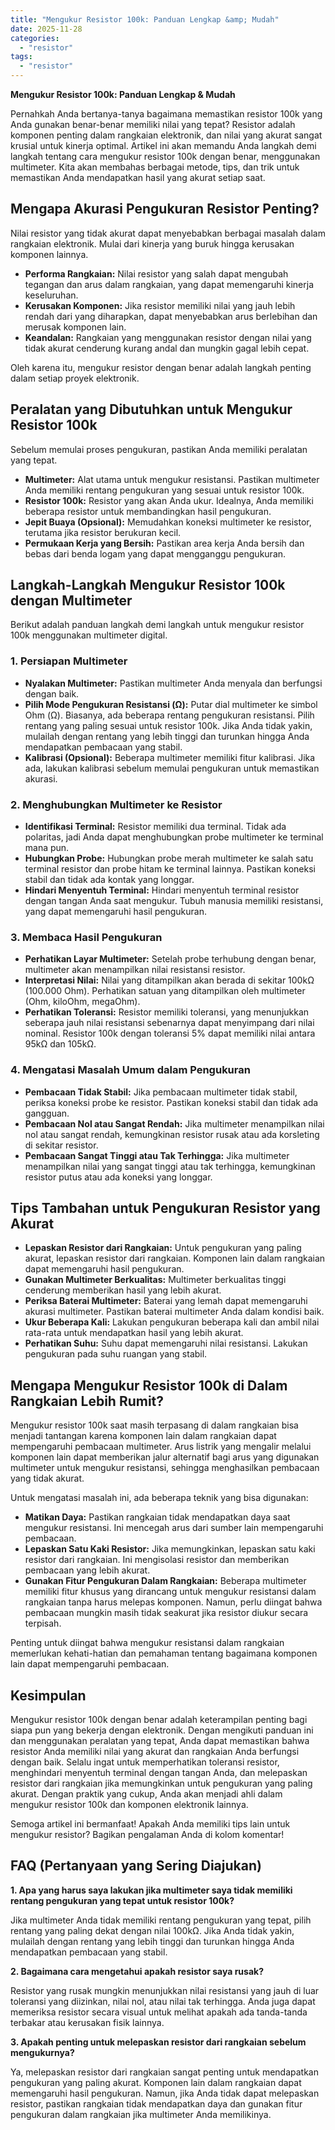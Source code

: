 ```yaml
---
title: "Mengukur Resistor 100k: Panduan Lengkap &amp; Mudah"
date: 2025-11-28
categories: 
  - "resistor"
tags: 
  - "resistor"
---
```


**Mengukur Resistor 100k: Panduan Lengkap & Mudah**

Pernahkah Anda bertanya-tanya bagaimana memastikan resistor 100k yang Anda gunakan benar-benar memiliki nilai yang tepat? Resistor adalah komponen penting dalam rangkaian elektronik, dan nilai yang akurat sangat krusial untuk kinerja optimal. Artikel ini akan memandu Anda langkah demi langkah tentang cara mengukur resistor 100k dengan benar, menggunakan multimeter. Kita akan membahas berbagai metode, tips, dan trik untuk memastikan Anda mendapatkan hasil yang akurat setiap saat.

## Mengapa Akurasi Pengukuran Resistor Penting?

Nilai resistor yang tidak akurat dapat menyebabkan berbagai masalah dalam rangkaian elektronik. Mulai dari kinerja yang buruk hingga kerusakan komponen lainnya.

- **Performa Rangkaian:** Nilai resistor yang salah dapat mengubah tegangan dan arus dalam rangkaian, yang dapat memengaruhi kinerja keseluruhan.
- **Kerusakan Komponen:** Jika resistor memiliki nilai yang jauh lebih rendah dari yang diharapkan, dapat menyebabkan arus berlebihan dan merusak komponen lain.
- **Keandalan:** Rangkaian yang menggunakan resistor dengan nilai yang tidak akurat cenderung kurang andal dan mungkin gagal lebih cepat.

Oleh karena itu, mengukur resistor dengan benar adalah langkah penting dalam setiap proyek elektronik.

## Peralatan yang Dibutuhkan untuk Mengukur Resistor 100k

Sebelum memulai proses pengukuran, pastikan Anda memiliki peralatan yang tepat.

- **Multimeter:** Alat utama untuk mengukur resistansi. Pastikan multimeter Anda memiliki rentang pengukuran yang sesuai untuk resistor 100k.
- **Resistor 100k:** Resistor yang akan Anda ukur. Idealnya, Anda memiliki beberapa resistor untuk membandingkan hasil pengukuran.
- **Jepit Buaya (Opsional):** Memudahkan koneksi multimeter ke resistor, terutama jika resistor berukuran kecil.
- **Permukaan Kerja yang Bersih:** Pastikan area kerja Anda bersih dan bebas dari benda logam yang dapat mengganggu pengukuran.

## Langkah-Langkah Mengukur Resistor 100k dengan Multimeter

Berikut adalah panduan langkah demi langkah untuk mengukur resistor 100k menggunakan multimeter digital.

### 1\. Persiapan Multimeter

- **Nyalakan Multimeter:** Pastikan multimeter Anda menyala dan berfungsi dengan baik.
- **Pilih Mode Pengukuran Resistansi (Ω):** Putar dial multimeter ke simbol Ohm (Ω). Biasanya, ada beberapa rentang pengukuran resistansi. Pilih rentang yang paling sesuai untuk resistor 100k. Jika Anda tidak yakin, mulailah dengan rentang yang lebih tinggi dan turunkan hingga Anda mendapatkan pembacaan yang stabil.
- **Kalibrasi (Opsional):** Beberapa multimeter memiliki fitur kalibrasi. Jika ada, lakukan kalibrasi sebelum memulai pengukuran untuk memastikan akurasi.

### 2\. Menghubungkan Multimeter ke Resistor

- **Identifikasi Terminal:** Resistor memiliki dua terminal. Tidak ada polaritas, jadi Anda dapat menghubungkan probe multimeter ke terminal mana pun.
- **Hubungkan Probe:** Hubungkan probe merah multimeter ke salah satu terminal resistor dan probe hitam ke terminal lainnya. Pastikan koneksi stabil dan tidak ada kontak yang longgar.
- **Hindari Menyentuh Terminal:** Hindari menyentuh terminal resistor dengan tangan Anda saat mengukur. Tubuh manusia memiliki resistansi, yang dapat memengaruhi hasil pengukuran.

### 3\. Membaca Hasil Pengukuran

- **Perhatikan Layar Multimeter:** Setelah probe terhubung dengan benar, multimeter akan menampilkan nilai resistansi resistor.
- **Interpretasi Nilai:** Nilai yang ditampilkan akan berada di sekitar 100kΩ (100.000 Ohm). Perhatikan satuan yang ditampilkan oleh multimeter (Ohm, kiloOhm, megaOhm).
- **Perhatikan Toleransi:** Resistor memiliki toleransi, yang menunjukkan seberapa jauh nilai resistansi sebenarnya dapat menyimpang dari nilai nominal. Resistor 100k dengan toleransi 5% dapat memiliki nilai antara 95kΩ dan 105kΩ.

### 4\. Mengatasi Masalah Umum dalam Pengukuran

- **Pembacaan Tidak Stabil:** Jika pembacaan multimeter tidak stabil, periksa koneksi probe ke resistor. Pastikan koneksi stabil dan tidak ada gangguan.
- **Pembacaan Nol atau Sangat Rendah:** Jika multimeter menampilkan nilai nol atau sangat rendah, kemungkinan resistor rusak atau ada korsleting di sekitar resistor.
- **Pembacaan Sangat Tinggi atau Tak Terhingga:** Jika multimeter menampilkan nilai yang sangat tinggi atau tak terhingga, kemungkinan resistor putus atau ada koneksi yang longgar.

## Tips Tambahan untuk Pengukuran Resistor yang Akurat

- **Lepaskan Resistor dari Rangkaian:** Untuk pengukuran yang paling akurat, lepaskan resistor dari rangkaian. Komponen lain dalam rangkaian dapat memengaruhi hasil pengukuran.
- **Gunakan Multimeter Berkualitas:** Multimeter berkualitas tinggi cenderung memberikan hasil yang lebih akurat.
- **Periksa Baterai Multimeter:** Baterai yang lemah dapat memengaruhi akurasi multimeter. Pastikan baterai multimeter Anda dalam kondisi baik.
- **Ukur Beberapa Kali:** Lakukan pengukuran beberapa kali dan ambil nilai rata-rata untuk mendapatkan hasil yang lebih akurat.
- **Perhatikan Suhu:** Suhu dapat memengaruhi nilai resistansi. Lakukan pengukuran pada suhu ruangan yang stabil.

## Mengapa Mengukur Resistor 100k di Dalam Rangkaian Lebih Rumit?

Mengukur resistor 100k saat masih terpasang di dalam rangkaian bisa menjadi tantangan karena komponen lain dalam rangkaian dapat mempengaruhi pembacaan multimeter. Arus listrik yang mengalir melalui komponen lain dapat memberikan jalur alternatif bagi arus yang digunakan multimeter untuk mengukur resistansi, sehingga menghasilkan pembacaan yang tidak akurat.

Untuk mengatasi masalah ini, ada beberapa teknik yang bisa digunakan:

- **Matikan Daya:** Pastikan rangkaian tidak mendapatkan daya saat mengukur resistansi. Ini mencegah arus dari sumber lain mempengaruhi pembacaan.
- **Lepaskan Satu Kaki Resistor:** Jika memungkinkan, lepaskan satu kaki resistor dari rangkaian. Ini mengisolasi resistor dan memberikan pembacaan yang lebih akurat.
- **Gunakan Fitur Pengukuran Dalam Rangkaian:** Beberapa multimeter memiliki fitur khusus yang dirancang untuk mengukur resistansi dalam rangkaian tanpa harus melepas komponen. Namun, perlu diingat bahwa pembacaan mungkin masih tidak seakurat jika resistor diukur secara terpisah.

Penting untuk diingat bahwa mengukur resistansi dalam rangkaian memerlukan kehati-hatian dan pemahaman tentang bagaimana komponen lain dapat mempengaruhi pembacaan.

## Kesimpulan

Mengukur resistor 100k dengan benar adalah keterampilan penting bagi siapa pun yang bekerja dengan elektronik. Dengan mengikuti panduan ini dan menggunakan peralatan yang tepat, Anda dapat memastikan bahwa resistor Anda memiliki nilai yang akurat dan rangkaian Anda berfungsi dengan baik. Selalu ingat untuk memperhatikan toleransi resistor, menghindari menyentuh terminal dengan tangan Anda, dan melepaskan resistor dari rangkaian jika memungkinkan untuk pengukuran yang paling akurat. Dengan praktik yang cukup, Anda akan menjadi ahli dalam mengukur resistor 100k dan komponen elektronik lainnya.

Semoga artikel ini bermanfaat! Apakah Anda memiliki tips lain untuk mengukur resistor? Bagikan pengalaman Anda di kolom komentar!

## FAQ (Pertanyaan yang Sering Diajukan)

**1\. Apa yang harus saya lakukan jika multimeter saya tidak memiliki rentang pengukuran yang tepat untuk resistor 100k?**

Jika multimeter Anda tidak memiliki rentang pengukuran yang tepat, pilih rentang yang paling dekat dengan nilai 100kΩ. Jika Anda tidak yakin, mulailah dengan rentang yang lebih tinggi dan turunkan hingga Anda mendapatkan pembacaan yang stabil.

**2\. Bagaimana cara mengetahui apakah resistor saya rusak?**

Resistor yang rusak mungkin menunjukkan nilai resistansi yang jauh di luar toleransi yang diizinkan, nilai nol, atau nilai tak terhingga. Anda juga dapat memeriksa resistor secara visual untuk melihat apakah ada tanda-tanda terbakar atau kerusakan fisik lainnya.

**3\. Apakah penting untuk melepaskan resistor dari rangkaian sebelum mengukurnya?**

Ya, melepaskan resistor dari rangkaian sangat penting untuk mendapatkan pengukuran yang paling akurat. Komponen lain dalam rangkaian dapat memengaruhi hasil pengukuran. Namun, jika Anda tidak dapat melepaskan resistor, pastikan rangkaian tidak mendapatkan daya dan gunakan fitur pengukuran dalam rangkaian jika multimeter Anda memilikinya.

